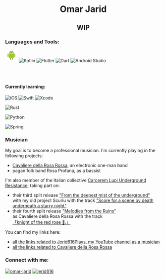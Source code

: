 <h1 align="center">Omar Jarid</h1>
<h2 align="center">WIP</h3>

<h3 align="left">Languages and Tools:</h3>
<p align="left">
    <img src="https://raw.githubusercontent.com/devicons/devicon/master/icons/android/android-original-wordmark.svg" alt="Android" width="40" height="40"/> 
    <img src="https://www.vectorlogo.zone/logos/kotlinlang/kotlinlang-icon.svg" alt="Kotlin" width="40" height="40"/> 
    <img src="https://www.vectorlogo.zone/logos/flutterio/flutterio-icon.svg" alt="Flutter" width="40" height="40"/> 
    <img src="https://www.vectorlogo.zone/logos/dartlang/dartlang-icon.svg" alt="Dart" width="40" height="40"/> 
    <img src="https://cdn.jsdelivr.net/gh/devicons/devicon@latest/icons/androidstudio/androidstudio-original.svg" alt="Android Studio" width="40" height="40" />
</p>
<br><br> 
<!-- <p align="left">
  <img src="https://cdn.jsdelivr.net/gh/devicons/devicon@latest/icons/oracle/oracle-original.svg" alt="Oracle" width="40" height="40" /> (PL/SQL and Forms 6i)
</p>
<br><br>
<p align="left">
    <img src="https://cdn.jsdelivr.net/gh/devicons/devicon@latest/icons/html5/html5-original-wordmark.svg" alt="HTML 5" width="40" height="40" />
    <img src="https://cdn.jsdelivr.net/gh/devicons/devicon@latest/icons/css3/css3-original-wordmark.svg" alt="CSS 3" width="40" height="40" />          
    <img src="https://cdn.jsdelivr.net/gh/devicons/devicon@latest/icons/react/react-original-wordmark.svg" alt="React.js" width="40" height="40" />
    <img src="https://cdn.jsdelivr.net/gh/devicons/devicon@latest/icons/java/java-original.svg" alt="Java" width="40" height="40" />
</p>
<br><br>  --> 
<h4>Currently learning:</h4>
<p align="left">  
    <img src="https://cdn.jsdelivr.net/gh/devicons/devicon@latest/icons/apple/apple-original.svg" alt="iOS" width="40" height="40" />
    <img src="https://cdn.jsdelivr.net/gh/devicons/devicon@latest/icons/swift/swift-original.svg" alt="Swift" width="40" height="40" />
    <img src="https://cdn.jsdelivr.net/gh/devicons/devicon@latest/icons/xcode/xcode-original.svg" alt="Xcode" width="40" height="40" />            
  </a>
</p>
<p align="left">
    <img src="https://cdn.jsdelivr.net/gh/devicons/devicon@latest/icons/rust/rust-original.svg" alt="Rust" width="40" height="40" />
</p>
<p align="left">
    <img src="https://cdn.jsdelivr.net/gh/devicons/devicon@latest/icons/python/python-original.svg" alt="Python" width="40" height="40" />
</p>
<p align="left">
    <img src="https://cdn.jsdelivr.net/gh/devicons/devicon@latest/icons/spring/spring-original.svg" alt="Spring" width="40" height="40" />
</p>

<!-- <h3>The Odin Project - Projects so far</h3>
<a href="https://omar-jarid.github.io/odin-recipes/">Recipes</a> -->

<h3 align="left">Musician</h3>
My goal is to become a professional musician. I'm currently playing in the following projects:<br>
<ul>
    <li> <a href="https://cavalieredellarosarossa.bandcamp.com">Cavaliere della Rosa Rossa</a>, an electronic one-man band</li>
    <li> pagan folk band Rosa Profana, as a bassist</li>
</ul>

 
I'm also member of the Italian collective <a href="https://instagram.com/carceremlupiur" target="blank">Carcerem Lupi Underground Resistance</a>, taking part on:<br>
<ul>
    <li>their third split release <a href="https://carceremlupiur.bandcamp.com/album/from-the-deepest-mist-of-the-underground">"From the deepest mist of the underground"</a><br> with my old project Scurìu with the track <a href="https://carceremlupiur.bandcamp.com/track/score-for-a-scene-ov-death-underneath-a-starry-night">"Score for a scene ov death underneath a starry night"</a></li>
    <li>their fourth split release <a href="https://carceremlupiur.bandcamp.com/album/melodies-from-the-ruins">"Melodies from the Ruins"</a><br> as Cavaliere della Rosa Rossa with the track <a href="https://carceremlupiur.bandcamp.com/track/knight-of-the-red-rose">「knight of the red rose 🌹.」</a></li>
</ul>

You can find my links here:<br>
<ul>
    <li><a href="https://linktr.ee/jerid616plays">all the links related to Jerid616Plays, my YouTube channel as a musician</a></li>
    <li><a href="https://linktr.ee/cavalieredellarosarossa">all the links related to Cavaliere della Rosa Rossa</a></li>
</ul>

<!---
omar-jarid/omar-jarid is a ✨ special ✨ repository because its `README.md` (this file) appears on your GitHub profile.
You can click the Preview link to take a look at your changes.
--->

<!-- <h3 align="left">Other skills</h3>
<h4>Currently learning:</h4>
<p align="left">  
    <img src="https://cdn.jsdelivr.net/gh/devicons/devicon@latest/icons/figma/figma-original.svg" alt="Figma" width="40" height="40" />
    <img src="https://cdn.jsdelivr.net/gh/devicons/devicon@latest/icons/unity/unity-plain-wordmark.svg" alt="Unity" width="40" height="40" />
</p>
<br><br> -->

<h3 align="left">Connect with me:</h3>
<p align="left">
<a href="https://linkedin.com/in/omar-jarid" target="blank"><img align="center" src="https://raw.githubusercontent.com/rahuldkjain/github-profile-readme-generator/master/src/images/icons/Social/linked-in-alt.svg" alt="omar-jarid" height="30" width="40" /></a>
<a href="https://instagram.com/jerid616" target="blank"><img align="center" src="https://raw.githubusercontent.com/rahuldkjain/github-profile-readme-generator/master/src/images/icons/Social/instagram.svg" alt="jerid616" height="30" width="40" /></a>
</p>
